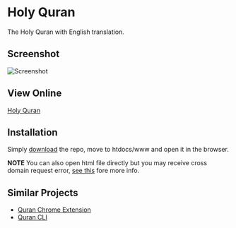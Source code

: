 # Holy Quran
The Holy Quran with English translation.

## Screenshot

![Screenshot](https://raw.githubusercontent.com/sarfraznawaz2005/holy-quran/master/screen.png)

## View Online

[Holy Quran](https://sarfraznawaz2005.github.io/holy-quran/)

## Installation

Simply [download](https://github.com/sarfraznawaz2005/holy-quran/archive/master.zip) the repo, move to htdocs/www and open it in the browser.

**NOTE** You can also open html file directly but you may receive cross domain request error, [see this](https://stackoverflow.com/questions/4819060/allow-google-chrome-to-use-xmlhttprequest-to-load-a-url-from-a-local-file) fore more info.


## Similar Projects

- [Quran Chrome Extension](https://github.com/sarfraznawaz2005/quran-chrome)
- [Quran CLI](https://github.com/sarfraznawaz2005/quran-cli)

